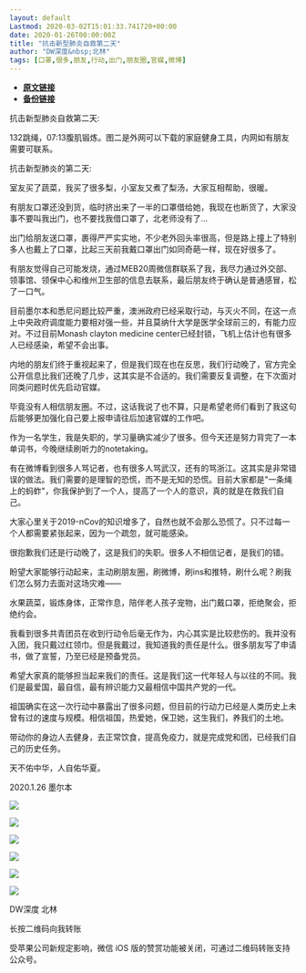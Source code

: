 ```yaml
---
layout: default
Lastmod: 2020-03-02T15:01:33.741720+00:00
date: 2020-01-26T00:00:00Z
title: "抗击新型肺炎自救第二天"
author: "DW深度&nbsp;北林"
tags: [口罩,很多,朋友,行动,出门,朋友圈,官媒,微博]
---
```


* [**原文链接**](https://mp.weixin.qq.com/s/kIuSXbYeE7c-2_Kh7GtMvg)
* [**备份链接**](https://archive.li/YEpOX)


抗击新型肺炎自救第二天:

132跳绳，07:13腹肌锻炼。图二是外网可以下载的家庭健身工具，内网如有朋友需要可联系。

抗击新型肺炎的第二天:

室友买了蔬菜，我买了很多梨，小室友又煮了梨汤，大家互相帮助，很暖。

有朋友口罩还没到货，临时挤出来了一半的口罩借给她，我现在也断货了，大家没事不要叫我出门，也不要找我借口罩了，北老师没有了...

出门给朋友送口罩，裹得严严实实地，不少老外回头率很高，但是路上撞上了特别多人也戴上了口罩，比起三天前我戴口罩出门如同奇葩一样，现在好很多了。

有朋友觉得自己可能发烧，通过MEB20周微信群联系了我，我尽力通过外交部、领事馆、领保中心和维州卫生部的信息去联系，最后朋友终于确认是普通感冒，松了一口气。

目前墨尔本和悉尼问题比较严重，澳洲政府已经采取行动，与灭火不同，在这一点上中央政府调度能力要相对强一些，并且莫纳什大学是医学全球前三的，有能力应对。不过目前Monash clayton medicine center已经封锁，飞机上估计也有很多人已经感染，希望不会出事。

内地的朋友们终于重视起来了，但是我们现在也在反思，我们行动晚了，官方完全公开信息比我们还晚了几步，这其实是不合适的。我们需要反复调整，在下次面对同类问题时优先启动官媒。

毕竟没有人相信朋友圈。不过，这话我说了也不算，只是希望老师们看到了我这句后能够更加强化自己要上报申请往后加速官媒的工作吧。

作为一名学生，我是失职的，学习量确实减少了很多。但今天还是努力背完了一本单词书，今晚继续刷听力的notetaking。

有在微博看到很多人骂记者，也有很多人骂武汉，还有的骂浙江。这其实是非常错误的做法。我们需要的是理智的恐慌，而不是无知的恐慌。目前大家都是"一条绳上的蚂蚱"，你我保护到了一个人，提高了一个人的意识，真的就是在救我们自己。

大家心里关于2019-nCov的知识增多了，自然也就不会那么恐慌了。只不过每一个人都需要紧张起来，因为一个疏忽，就可能感染。

很抱歉我们还是行动晚了，这是我们的失职。很多人不相信记者，是我们的错。

盼望大家能够行动起来，主动刷朋友圈，刷微博，刷ins和推特，刷什么呢？刷我们怎么努力去面对这场灾难——

水果蔬菜，锻炼身体，正常作息，陪伴老人孩子宠物，出门戴口罩，拒绝聚会，拒绝约会。

我看到很多共青团员在收到行动令后毫无作为，内心其实是比较悲伤的。我并没有入团，我只戴过红领巾。但是我戴过，我知道我的责任是什么。很多朋友写了申请书，做了宣誓，乃至已经是预备党员。

希望大家真的能够担当起来我们的责任。这是我们这一代年轻人与以往的不同。我们是最爱国，最自信，最有辨识能力又最相信中国共产党的一代。

祖国确实在这一次行动中暴露出了很多问题，但目前的行动力已经是人类历史上未曾有过的速度与规模。相信祖国，热爱她，保卫她，这生我们，养我们的土地。

带动你的身边人去健身，去正常饮食，提高免疫力，就是完成党和团，已经我们自己的历史任务。

天不佑中华，人自佑华夏。

2020.1.26 墨尔本

![](/images/post/5dc193d9e5c04109cc805268991fa713.jpg)

![](/images/post/4e0703d023b19eca671e7fcc0a86e516.jpg)

![](/images/post/c630d7baa0520db82b298ab8c343ed1c.jpg)

![](/images/post/21e1474aad2b2a75061770c2ece5b474.jpg)

![](/images/post/fe4034be821ccdd2cdbab188df6a4e8c.jpg)

![](/images/post/84eb3df77b198e6cf7077a626dd81b9c.jpg)

DW深度 北林

长按二维码向我转账

受苹果公司新规定影响，微信 iOS 版的赞赏功能被关闭，可通过二维码转账支持公众号。

